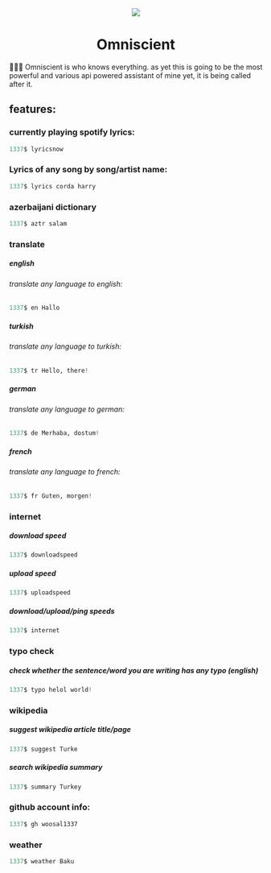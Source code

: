 <div align="center">
  <img src="others/logo.png" />
  <h1>Omniscient</h1>
</div>
  
🕵🏼‍♂️ Omniscient is who knows everything. as yet this is going to be the most powerful and various api powered assistant of mine yet, it is being called after it.

## features:

### currently playing spotify lyrics:
```python
1337$ lyricsnow
```

### Lyrics of any song by song/artist name:
```python
1337$ lyrics corda harry
```

### azerbaijani dictionary
```python
1337$ aztr salam
```

### translate

##### english
###### translate any language to english:
```python
1337$ en Hallo
```

##### turkish
###### translate any language to turkish:
```python
1337$ tr Hello, there!
```

##### german
###### translate any language to german:
```python
1337$ de Merhaba, dostum!
```

##### french
###### translate any language to french:
```python
1337$ fr Guten, morgen!
```

### internet
##### download speed
```python
1337$ downloadspeed
```
##### upload speed
```python
1337$ uploadspeed
```
##### download/upload/ping speeds
```python
1337$ internet
```

### typo check
##### check whether the sentence/word you are writing has any typo (english)
```python
1337$ typo helol world!
```

### wikipedia
##### suggest wikipedia article title/page
```python
1337$ suggest Turke
```
##### search wikipedia summary
```python
1337$ summary Turkey
```

### github account info:
```python
1337$ gh woosal1337
```

### weather
```python
1337$ weather Baku
```
